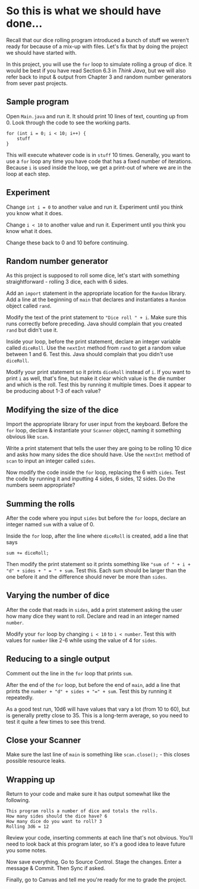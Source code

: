 # So this is what we should have done...

Recall that our dice rolling program introduced a bunch of stuff we weren't ready for because of a mix-up with files. Let's fix that by doing the project we should have started with.

In this project, you will use the `for` loop to simulate rolling a group of dice. It would be best if you have read Section 6.3 in *Think Java*, but we will also refer back to input & output from Chapter 3 and random number generators from sever past projects.

## Sample program

Open `Main.java` and run it. It should print 10 lines of text, counting up from 0. Look through the code to see the working parts.
```
for (int i = 0; i < 10; i++) {
    stuff
}
```
This will execute whatever code is in `stuff` 10 times. Generally, you want to use a `for` loop any time you have code that has a fixed number of iterations. Because `i` is used inside the loop, we get a print-out of where we are in the loop at each step.

## Experiment

Change `int i = 0` to another value and run it. Experiment until you think you know what it does.

Change `i < 10` to another value and run it. Experiment until you think you know what it does.

Change these back to 0 and 10 before continuing.

## Random number generator

As this project is supposed to roll some dice, let's start with something straightforward - rolling 3 dice, each with 6 sides.

Add an `import` statement in the appropriate location for the `Random` library. Add a line at the beginning of `main` that declares and instantiates a `Random` object called `rand`.

Modify the text of the print statement to `"Dice roll " + i`. Make sure this runs correctly before preceding. Java should complain that you created `rand` but didn't use it.

Inside your loop, before the print statement, declare an integer variable called `diceRoll`. Use the `nextInt` method from `rand` to get a random value between 1 and 6. Test this. Java should complain that you didn't use `diceRoll`.

Modify your print statement so it prints `diceRoll` instead of `i`. If you want to print `i` as well, that's fine, but make it clear which value is the die number and which is the roll. Test this by running it multiple times. Does it appear to be producing about 1-3 of each value?

## Modifying the size of the dice

Import the appropriate library for user input from the keyboard. Before the `for` loop, declare & instantiate your `Scanner` object, naming it something obvious like `scan`.

Write a print statement that tells the user they are going to be rolling 10 dice and asks how many sides the dice should have. Use the `nextInt` method of `scan` to input an integer called `sides`.

Now modify the code inside the `for` loop, replacing the 6 with `sides`. Test the code by running it and inputting 4 sides, 6 sides, 12 sides. Do the numbers seem appropriate?

## Summing the rolls

After the code where you input `sides` but before the `for` loops, declare an integer named `sum` with a value of 0.

Inside the `for` loop, after the line where `diceRoll` is created, add a line that says
```
sum += diceRoll;
```
Then modify the print statement so it prints something like `"sum of " + i + "d" + sides + " = " + sum`. Test this. Each sum should be larger than the one before it and the difference should never be more than `sides`.

## Varying the number of dice

After the code that reads in `sides`, add a print statement asking the user how many dice they want to roll. Declare and read in an integer named `number`.

Modify your `for` loop by changing `i < 10` to `i < number`. Test this with values for `number` like 2-6 while using the value of 4 for `sides`. 

## Reducing to a single output

Comment out the line in the `for` loop that prints `sum`. 

After the end of the `for` loop, but before the end of `main`, add a line that prints the `number + "d" + sides + "=" + sum`. Test this by running it repeatedly.

As a good test run, 10d6 will have values that vary a lot (from 10 to 60), but is generally pretty close to 35. This is a long-term average, so you need to test it quite a few times to see this trend.

## Close your Scanner

Make sure the last line of `main` is something like `scan.close();` - this closes possible resource leaks.

## Wrapping up

Return to your code and make sure it has output somewhat like the following.

```
This program rolls a number of dice and totals the rolls.
How many sides should the dice have? 6
How many dice do you want to roll? 3
Rolling 3d6 = 12
```

Review your code, inserting comments at each line that's not obvious. You'll need to look back at this program later, so it's a good idea to leave future you some notes.

Now save everything. Go to Source Control. Stage the changes. Enter a message & Commit. Then Sync if asked.

Finally, go to Canvas and tell me you're ready for me to grade the project.
